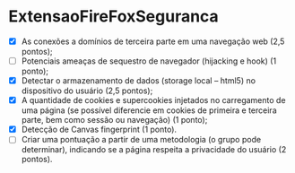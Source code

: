 # ExtensaoFireFoxSeguranca



- [x] As conexões a domínios de terceira parte em uma navegação web (2,5
pontos);
- [ ] Potenciais ameaças de sequestro de navegador (hijacking e hook) (1
ponto);
- [x] Detectar o armazenamento de dados (storage local – html5) no dispositivo
do usuário (2,5 pontos);
- [x] A quantidade de cookies e supercookies injetados no carregamento de
uma página (se possível diferencie em cookies de primeira e terceira
parte, bem como sessão ou navegação) (1 ponto);
- [x] Detecção de Canvas fingerprint (1 ponto).
- [ ] Criar uma pontuação a partir de uma metodologia (o grupo pode
determinar), indicando se a página respeita a privacidade do usuário (2
pontos).
